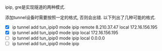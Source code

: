 ipip, gre是实现隧道的两种模式.

添加tunnel设备时需要按照一定的格式, 否则会出错. 以下列出了几种可能的格式.

- [x] ip tunnel add tun_ipip0 mode ipip remote 8.210.37.47 local 172.16.156.195
- [x] ip tunnel add tun_ipip0 mode ipip local 172.16.156.195
- [ ] ip tunnel add tun_ipip0 mode ipip local 0.0.0.0
- [ ] ip tunnel add tun_ipip0 mode ipip
